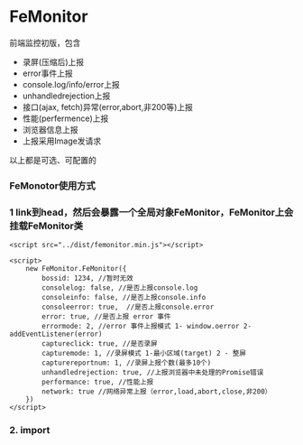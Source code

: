 # FeMonitor

前端监控初版，包含

- 录屏(压缩后)上报
- error事件上报
- console.log/info/error上报
- unhandledrejection上报
- 接口(ajax, fetch)异常(error,abort,非200等)上报
- 性能(perfermence)上报
- 浏览器信息上报
- 上报采用Image发请求

以上都是可选、可配置的

### FeMonotor使用方式

### 1 link到head，然后会暴露一个全局对象FeMonitor，FeMonitor上会挂载FeMonitor类

    <script src="../dist/femonitor.min.js"></script>

    <script>
        new FeMonitor.FeMonitor({
            bossid: 1234, //暂时无效
            consolelog: false, //是否上报console.log
            consoleinfo: false, //是否上报console.info
            consoleerror: true,  //是否上报console.error
            error: true, //是否上报 error 事件
            errormode: 2, //error 事件上报模式 1- window.oerror 2-addEventListener(error)
            captureclick: true, //是否录屏
            capturemode: 1, //录屏模式 1-最小区域(target) 2 - 整屏
            capturereportnum: 1, //录屏上报个数(最多10个) 
            unhandledrejection: true, //上报浏览器中未处理的Promise错误
            performance: true, //性能上报
            network: true //网络异常上报（error,load,abort,close,非200）
        })
    </script>


### 2. import


